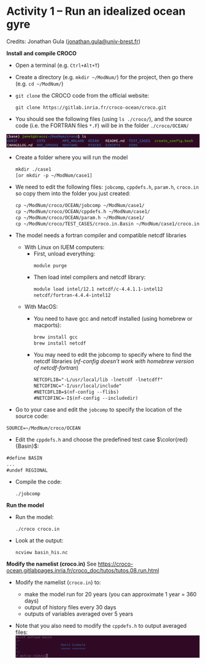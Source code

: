 # Activity 1 – Run an idealized ocean gyre 
Credits: Jonathan Gula (jonathan.gula@univ-brest.fr)

**Install and compile CROCO**
  * Open a terminal (e.g. ```Ctrl+Alt+T```)
  * Create a directory (e.g. ```mkdir ~/ModNum/```) for the project, then go there (e.g. ```cd ~/ModNum/```)
  * ```git clone``` the CROCO code from the official website:
    ```
    git clone https://gitlab.inria.fr/croco-ocean/croco.git
    ```

  * You should see the following files (using ```ls ./croco/```), and the source code (i.e. the FORTRAN files ```*.F```) will be in the folder ```./croco/OCEAN/```
    
![Alt text](https://github.com/quentinjamet/Tuto/blob/main/Figure/CROCO_content.png "a title")

  * Create a folder where you will run the model
    ```
    mkdir ./case1
    [or mkdir -p ~/ModNum/case1]
    ```

  * We need to edit the following files: ```jobcomp```, ```cppdefs.h```, ```param.h```, ```croco.in``` so copy them into the folder you just created:
    ```
    cp ~/ModNum/croco/OCEAN/jobcomp ~/ModNum/case1/
    cp ~/ModNum/croco/OCEAN/cppdefs.h ~/ModNum/case1/
    cp ~/ModNum/croco/OCEAN/param.h ~/ModNum/case1/
    cp ~/ModNum/croco/TEST_CASES/croco.in.Basin ~/ModNum/case1/croco.in
    ```

 * The model needs a fortran compiler and compatible netcdf libraries
    * With Linux on IUEM computers:
        * First, unload everything:
          ```
          module purge
          ```
        * Then load intel compilers and netcdf library:
          ```
          module load intel/12.1 netcdf/c-4.4.1.1-intel12 netcdf/fortran-4.4.4-intel12
          ```
    * With MacOS:
        * You need to have gcc and netcdf installed (using homebrew or macports):
          ```
          brew install gcc
          brew install netcdf
          ```
        * You may need to edit the jobcomp to specify where to find the netcdf libraries (*nf-config doesn’t work with homebrew version of netcdf-fortran*)
          
          ```
          NETCDFLIB="-L/usr/local/lib -lnetcdf -lnetcdff"
          NETCDFINC="-I/usr/local/include"
          #NETCDFLIB=$(nf-config --flibs)
          #NETCDFINC=-I$(nf-config --includedir)
          ```
 * Go to your case and edit the ```jobcomp``` to specify the location of the source code:
```
SOURCE=~/ModNum/croco/OCEAN
```

 * Edit the ```cppdefs.h``` and choose the predefined test case $\color{red}{Basin}$:
```
#define BASIN
...
#undef REGIONAL
```
 * Compile the code:
   ```
   ./jobcomp
   ```

**Run the model**
 * Run the model:
   ```
   ./croco croco.in
   ``` 
 * Look at the output:
   ```
   ncview basin_his.nc
   ```

**Modify the namelist (croco.in)**
See https://croco-ocean.gitlabpages.inria.fr/croco_doc/tutos/tutos.08.run.html
 * Modify the namelist (```croco.in```) to:
    * make the model run for 20 years (you can approximate 1 year = 360 days)
    * output of history files every 30 days
    * outputs of variables averaged over 5 years
      
 * Note that you also need to modify the ```cppdefs.h``` to output averaged files:
![Alt text](https://github.com/quentinjamet/Tuto/blob/main/Figure/Basin_averages.png "a title")

